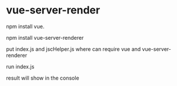 # vue-server-render

npm install vue.

npm install vue-server-renderer

put index.js and jscHelper.js where can require vue and vue-server-renderer

run index.js

result will show in the console
